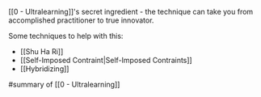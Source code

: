 [[0 - Ultralearning]]'s secret ingredient - the technique can take you from accomplished practitioner to true innovator.

Some techniques to help with this:

- [[Shu Ha Ri]]
- [[Self-Imposed Contraint|Self-Imposed Contraints]]
- [[Hybridizing]]

#summary  of [[0 - Ultralearning]]